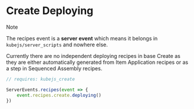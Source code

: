 # Create Deploying

<!--

> [!NOTE]
> Highlights information that users should take into account, even when skimming.

> [!TIP]
> Optional information to help a user be more successful.

> [!IMPORTANT]
> Crucial information necessary for users to succeed.

> [!WARNING]
> Critical content demanding immediate user attention due to potential risks.

> [!CAUTION]
> Negative potential consequences of an action.

Here is a simple footnote[^1].

A footnote can also have multiple lines[^2].

[^1]: My reference.
[^2]: To add line breaks within a footnote, prefix new lines with 2 spaces.
  This is a second line.

-->

> [!NOTE]
> The recipes event is a **server event** which means it belongs in `kubejs/server_scripts` and nowhere else.

Currently there are no independent deploying recipes in base Create as they are either automatically generated from Item Application recipes or as a step in Sequenced Assembly recipes.

```js
// requires: kubejs_create

ServerEvents.recipes(event => {
    event.recipes.create.deploying()
})
```